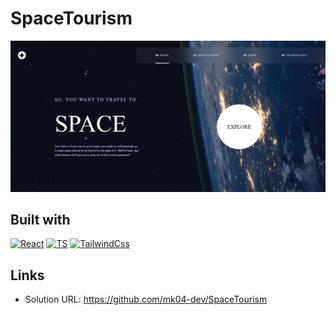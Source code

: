 # SpaceTourism
![Design preview for the Space tourism website coding challenge](./public/preview.png)

## Built with
[![React][React.js]][React-url]
[![TS]][TS-url]
[![TailwindCss]][TailwindCss-url]

## Links
- Solution URL: https://github.com/mk04-dev/SpaceTourism

[React.js]: https://img.shields.io/badge/React-20232A?style=for-the-badge&logo=react&logoColor=61DAFB
[React-url]: https://reactjs.org/
[TS]: https://img.shields.io/badge/typescript-20232A?style=for-the-badge&logo=typescript&logoColor=3178C6
[TS-url]: https://www.typescriptlang.org/
[Mobx]: https://img.shields.io/badge/mobx-20232A?style=for-the-badge&logo=mobx&logoColor=FF9955
[Mobx-url]: https://mobx.js.org/
[TailwindCSS]: https://img.shields.io/badge/tailwindcss-20232A?style=for-the-badge&logo=tailwindcss&logoColor=#06B6D4
[TailwindCSS-url]: https://tailwindcss.com/

[FEMentor]: https://img.shields.io/badge/frontend_mentor-challenge-20232A?style=for-the-badge&logo=frontendmentor&logoColor=#3F54A3
[FEMentor-url]: https://www.frontendmentor.io/challenges/multistep-form-YVAnSdqQBJ/hub